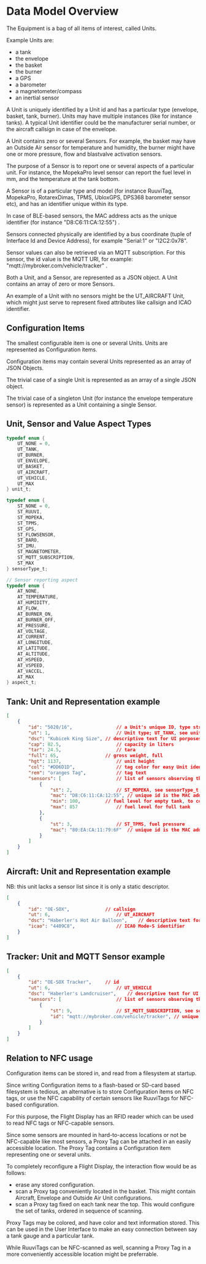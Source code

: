 Data Model Overview
===================

The Equipment is a bag of all items of interest, called Units.

Example Units are:

- a tank
- the envelope
- the basket
- the burner
- a GPS
- a barometer
- a magnetometer/compass
- an inertial sensor

A Unit is uniquely identified by a Unit id and has a particular type (envelope, basket, tank, burner). Units may have multiple instances (like for instance tanks). A typical Unit identifier could be the manufacturer serial number, or the aircraft callsign in case of the envelope.

A Unit contains zero or several Sensors. For example, the basket may have an Outside Air sensor for temperature and humidity, the burner might have one or more pressure, flow and blastvalve activation sensors.

The purpose of a Sensor is to report one or several aspects of a particular unit. For instance, the MopekaPro level sensor can report the fuel level in mm, and the temperature at the tank bottom.

A Sensor is of a particular type and model (for instance RuuviTag, MopekaPro, RotarexDimas, TPMS, UbloxGPS, DPS368 barometer sensor etc), and has an identifier unique within its type. 

In case of BLE-based sensors, the MAC address acts as the unique identifier (for instance "D8:C6:11:CA:12:55") . 

Sensors connected physically are identified by a bus coordinate (tuple of Interface Id and Device Address), for example "Serial:1" or "I2C2:0x78".

Sensor values can also be retrieved via an MQTT subscription. For this sensor, the id value is the MQTT URI, for example: "mqtt://mybroker.com/vehicle/tracker" .

Both a Unit, and a Sensor, are represented as a JSON object.
A Unit contains an array of zero or more Sensors.

An example of a Unit with no sensors might be the UT_AIRCRAFT Unit, which might just serve to represent fixed attributes like callsign and ICAO identifier.

Configuration Items
-------------------

The smallest configurable item is one or several Units.
Units are represented as Configuration items.


Configuration items may contain several Units represented as an array of JSON Objects. 

The trivial case of a single Unit is represented as an array of a single JSON object.

The trivial case of a singleton Unit (for instance the envelope temperature sensor) is represented as a Unit containing a single Sensor.

Unit, Sensor and Value Aspect Types
-----------------------------------
````c
typedef enum {
    UT_NONE = 0,
    UT_TANK,
    UT_BURNER,
    UT_ENVELOPE,
    UT_BASKET,
    UT_AIRCRAFT,
    UT_VEHICLE,
    UT_MAX
} unit_t;

typedef enum {
    ST_NONE = 0,
    ST_RUUVI,
    ST_MOPEKA,
    ST_TPMS,
    ST_GPS,
    ST_FLOWSENSOR,
    ST_BARO,
    ST_IMU,
    ST_MAGNETOMETER,
    ST_MQTT_SUBSCRIPTION,
    ST_MAX
} sensorType_t;

// Sensor reporting aspect
typedef enum {
    AT_NONE,
    AT_TEMPERATURE,
    AT_HUMIDITY,
    AT_FLOW,
    AT_BURNER_ON,
    AT_BURNER_OFF,
    AT_PRESSURE,
    AT_VOLTAGE,
    AT_CURRENT,
    AT_LONGITUDE,
    AT_LATITUDE,
    AT_ALTITUDE,
    AT_HSPEED,
    AT_VSPEED,
    AT_VACCEL,
    AT_MAX
} aspect_t;
````

Tank: Unit and Representation example
-------------------------------------
````json
[
    {
        "id": "5020/16",				// a Unit's unique ID, type string
        "ut": 1,						// Unit type; UT_TANK, see unit_t
        "dsc": "Kubicek King Size",	// descriptive text for UI porposes
        "cap": 82.5,					// capacity in liters
        "tar": 24.5,					// tara 
        "full": 65,					// gross weight, full
        "hgt": 1137,					// unit height
        "col": "#DD6D1D",				// tag color for easy Unit identification and UI
        "rem": "oranges Tag",			// tag text
        "sensors": [					// list of sensors observing this unit
            {
                "st": 2,				// ST_MOPEKA, see sensorType_t
                "mac": "D8:C6:11:CA:12:55",	// unique id is the MAC address of this sensor
                "min": 100,			// fuel level for empty tank, to compute usage in %
                "max": 857				// fuel level for full tank
            },
            {
                "st": 3,				// ST_TPMS, fuel pressure 
                "mac": "80:EA:CA:11:79:6F"  // unique id is the MAC address of this sensor
            }
        ]
    }
]
````

Aircraft: Unit and Representation example
-----------------------------------------
NB: this unit lacks a sensor list since it is only a static descriptor.
````json
[
    {
        "id": "OE-SOX",				// callsign 
        "ut": 6,						// UT_AIRCRAFT 
        "dsc": "Haberler's Hot Air Balloon",	// descriptive text for UI porposes
        "icao": "4409C8",				// ICAO Mode-S identifier
    }
]
````


Tracker: Unit and MQTT Sensor example
-----------------------------------------
````json
[
    {
        "id": "OE-SOX Tracker",		// id 
        "ut": 6,						// UT_VEHICLE
        "dsc": "Haberler's Landcruiser",	// descriptive text for UI porposes
        "sensors": [					// list of sensors observing this unit
            {
                "st": 9,				// ST_MQTT_SUBSCRIPTION, see sensorType_t
                "id": "mqtt://mybroker.com/vehicle/tracker", // unique id is the MQTT subscription
            }
        ]
    }
]
````


Relation to NFC usage
---------------------

Configuration items can be stored in, and read from a filesystem at startup.

Since writing Configuration items to a flash-based or SD-card based filesystem is tedious, an alternative is to store  Configuration items on NFC tags, or use the NFC capability of certain sensors like RuuviTags for NFC-based configuration.

For this purpose, the Flight Display has an RFID reader which can be used to read NFC tags or NFC-capable sensors.

Since some sensors are mounted in hard-to-access locations or not be NFC-capable like most sensors, a Proxy Tag can be attached in an easily accessible location. The Proxy Tag contains a Configuration item representing one or several units.

To completely reconfigure a Flight Display, the interaction flow would be as follows:
- erase any stored configuration.
- scan a Proxy tag conveniently located in the basket. This might contain Aircraft, Envelope and Outside Air Unit configurations.
- scan a Proxy tag fixed on each tank near the top. This would configure the set of tanks, ordered in sequence of scanning. 

Proxy Tags may be colored, and have color and text information stored. This can be used in the User Interface to make an easy connection between say a tank gauge and a particular tank.

While RuuviTags can be NFC-scanned as well, scanning a Proxy Tag in a more conveniently accessible location might be preferrable.

